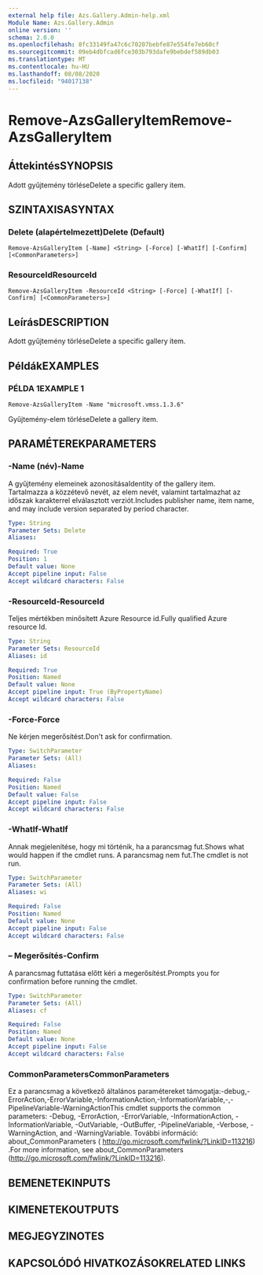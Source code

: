 ```yaml
---
external help file: Azs.Gallery.Admin-help.xml
Module Name: Azs.Gallery.Admin
online version: ''
schema: 2.0.0
ms.openlocfilehash: 8fc33149fa47c6c70207bebfe87e554fe7eb60cf
ms.sourcegitcommit: 09eb4dbfcad6fce303b793dafe9bebdef589db03
ms.translationtype: MT
ms.contentlocale: hu-HU
ms.lasthandoff: 08/08/2020
ms.locfileid: "94017138"
---
```

# <span data-ttu-id="6888b-101">Remove-AzsGalleryItem</span><span class="sxs-lookup"><span data-stu-id="6888b-101">Remove-AzsGalleryItem</span></span>

## <span data-ttu-id="6888b-102">Áttekintés</span><span class="sxs-lookup"><span data-stu-id="6888b-102">SYNOPSIS</span></span>
<span data-ttu-id="6888b-103">Adott gyűjtemény törlése</span><span class="sxs-lookup"><span data-stu-id="6888b-103">Delete a specific gallery item.</span></span>

## <span data-ttu-id="6888b-104">SZINTAXISA</span><span class="sxs-lookup"><span data-stu-id="6888b-104">SYNTAX</span></span>

### <span data-ttu-id="6888b-105">Delete (alapértelmezett)</span><span class="sxs-lookup"><span data-stu-id="6888b-105">Delete (Default)</span></span>
```
Remove-AzsGalleryItem [-Name] <String> [-Force] [-WhatIf] [-Confirm] [<CommonParameters>]
```

### <span data-ttu-id="6888b-106">ResourceId</span><span class="sxs-lookup"><span data-stu-id="6888b-106">ResourceId</span></span>
```
Remove-AzsGalleryItem -ResourceId <String> [-Force] [-WhatIf] [-Confirm] [<CommonParameters>]
```

## <span data-ttu-id="6888b-107">Leírás</span><span class="sxs-lookup"><span data-stu-id="6888b-107">DESCRIPTION</span></span>
<span data-ttu-id="6888b-108">Adott gyűjtemény törlése</span><span class="sxs-lookup"><span data-stu-id="6888b-108">Delete a specific gallery item.</span></span>

## <span data-ttu-id="6888b-109">Példák</span><span class="sxs-lookup"><span data-stu-id="6888b-109">EXAMPLES</span></span>

### <span data-ttu-id="6888b-110">PÉLDA 1</span><span class="sxs-lookup"><span data-stu-id="6888b-110">EXAMPLE 1</span></span>
```
Remove-AzsGalleryItem -Name "microsoft.vmss.1.3.6"
```

<span data-ttu-id="6888b-111">Gyűjtemény-elem törlése</span><span class="sxs-lookup"><span data-stu-id="6888b-111">Delete a gallery item.</span></span>

## <span data-ttu-id="6888b-112">PARAMÉTEREK</span><span class="sxs-lookup"><span data-stu-id="6888b-112">PARAMETERS</span></span>

### <span data-ttu-id="6888b-113">-Name (név)</span><span class="sxs-lookup"><span data-stu-id="6888b-113">-Name</span></span>
<span data-ttu-id="6888b-114">A gyűjtemény elemeinek azonosítása</span><span class="sxs-lookup"><span data-stu-id="6888b-114">Identity of the gallery item.</span></span>
<span data-ttu-id="6888b-115">Tartalmazza a közzétevő nevét, az elem nevét, valamint tartalmazhat az időszak karakterrel elválasztott verziót.</span><span class="sxs-lookup"><span data-stu-id="6888b-115">Includes publisher name, item name, and may include version separated by period character.</span></span>

```yaml
Type: String
Parameter Sets: Delete
Aliases:

Required: True
Position: 1
Default value: None
Accept pipeline input: False
Accept wildcard characters: False
```

### <span data-ttu-id="6888b-116">-ResourceId</span><span class="sxs-lookup"><span data-stu-id="6888b-116">-ResourceId</span></span>
<span data-ttu-id="6888b-117">Teljes mértékben minősített Azure Resource id.</span><span class="sxs-lookup"><span data-stu-id="6888b-117">Fully qualified Azure resource Id.</span></span>

```yaml
Type: String
Parameter Sets: ResourceId
Aliases: id

Required: True
Position: Named
Default value: None
Accept pipeline input: True (ByPropertyName)
Accept wildcard characters: False
```

### <span data-ttu-id="6888b-118">-Force</span><span class="sxs-lookup"><span data-stu-id="6888b-118">-Force</span></span>
<span data-ttu-id="6888b-119">Ne kérjen megerősítést.</span><span class="sxs-lookup"><span data-stu-id="6888b-119">Don't ask for confirmation.</span></span>

```yaml
Type: SwitchParameter
Parameter Sets: (All)
Aliases:

Required: False
Position: Named
Default value: False
Accept pipeline input: False
Accept wildcard characters: False
```

### <span data-ttu-id="6888b-120">-WhatIf</span><span class="sxs-lookup"><span data-stu-id="6888b-120">-WhatIf</span></span>
<span data-ttu-id="6888b-121">Annak megjelenítése, hogy mi történik, ha a parancsmag fut.</span><span class="sxs-lookup"><span data-stu-id="6888b-121">Shows what would happen if the cmdlet runs.</span></span>
<span data-ttu-id="6888b-122">A parancsmag nem fut.</span><span class="sxs-lookup"><span data-stu-id="6888b-122">The cmdlet is not run.</span></span>

```yaml
Type: SwitchParameter
Parameter Sets: (All)
Aliases: wi

Required: False
Position: Named
Default value: None
Accept pipeline input: False
Accept wildcard characters: False
```

### <span data-ttu-id="6888b-123">– Megerősítés</span><span class="sxs-lookup"><span data-stu-id="6888b-123">-Confirm</span></span>
<span data-ttu-id="6888b-124">A parancsmag futtatása előtt kéri a megerősítést.</span><span class="sxs-lookup"><span data-stu-id="6888b-124">Prompts you for confirmation before running the cmdlet.</span></span>

```yaml
Type: SwitchParameter
Parameter Sets: (All)
Aliases: cf

Required: False
Position: Named
Default value: None
Accept pipeline input: False
Accept wildcard characters: False
```

### <span data-ttu-id="6888b-125">CommonParameters</span><span class="sxs-lookup"><span data-stu-id="6888b-125">CommonParameters</span></span>
<span data-ttu-id="6888b-126">Ez a parancsmag a következő általános paramétereket támogatja:-debug,-ErrorAction,-ErrorVariable,-InformationAction,-InformationVariable,-,-PipelineVariable-WarningAction</span><span class="sxs-lookup"><span data-stu-id="6888b-126">This cmdlet supports the common parameters: -Debug, -ErrorAction, -ErrorVariable, -InformationAction, -InformationVariable, -OutVariable, -OutBuffer, -PipelineVariable, -Verbose, -WarningAction, and -WarningVariable.</span></span> <span data-ttu-id="6888b-127">További információ: about_CommonParameters ( http://go.microsoft.com/fwlink/?LinkID=113216) .</span><span class="sxs-lookup"><span data-stu-id="6888b-127">For more information, see about_CommonParameters (http://go.microsoft.com/fwlink/?LinkID=113216).</span></span>

## <span data-ttu-id="6888b-128">BEMENETEK</span><span class="sxs-lookup"><span data-stu-id="6888b-128">INPUTS</span></span>

## <span data-ttu-id="6888b-129">KIMENETEK</span><span class="sxs-lookup"><span data-stu-id="6888b-129">OUTPUTS</span></span>

## <span data-ttu-id="6888b-130">MEGJEGYZI</span><span class="sxs-lookup"><span data-stu-id="6888b-130">NOTES</span></span>

## <span data-ttu-id="6888b-131">KAPCSOLÓDÓ HIVATKOZÁSOK</span><span class="sxs-lookup"><span data-stu-id="6888b-131">RELATED LINKS</span></span>
